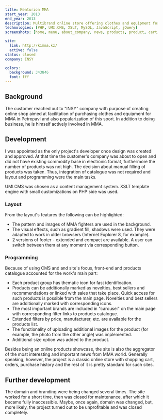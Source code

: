 ```yaml
---
title: Kenturion MMA
start_year: 2013
end_year: 2013
description: Multibrand online store offering clothes and equipment for MMA. Has 2 offices in Petropavl and Astana.
technologies: [PHP, UMI.CMS, XSLT, MySQL, JavaScript, jQuery]
screenshots: [home, menu, about_company, news, products, product, cart, order, contacts]

site: 
  link: http://k1mma.kz/
  active: false
status: closed
company: INSY

colors:
  background: 343846
  font: fff
---
```


## Background

The customer reached out to "INSY" company with purpose of creating online shop aimed at facilitation of purchasing 
clothes and equipment for MMA in Petropavl and also popularization of this sport. In addition to doing business, he is
himself actively involved in MMA.

## Development

I was appointed as the only project's developer once design was created and approved. At that time the customer's 
company was about to open and did not have existing commodity base in electronic format, furthermore the number of 
products was not high. The decision about manual filling of products was taken. Thus, integration of catalogue was not 
required and layout and programming were the main tasks.

UMI.CMS was chosen as a content management system. XSLT template engine with small customizations on PHP side was used.

### Layout

From the layout's features the following can be highlighted:

- The pattern and images of MMA fighters are used in the background.
- The visual effects, such as gradient fill, shadows were used. They were adapted to work in older browsers (Internet
Explorer 8, for example).
- 2 versions of footer - extended and compact are available. A user can switch between them at any moment via 
corresponding button.

### Programming

Because of using CMS and and site's focus, front-end and products catalogue accounted for the work's main part:

- Each product group has thematic icon for fast identification.
- Products can be additionally marked as novelties, best sellers and recommendations or linked with sales that take 
place. Quick access for such products is possible from the main page. Novelties and best sellers are additionally marked
with corresponding icons.
- The most important brands are included in "carousel" on the main page with corresponding filter links to products
catalogue.
- Extended filters by price, manufacturer, etc. are available for the products list.
- The functionality of uploading additional images for the product (for example, the photo from the other angle) was 
implemented.
- Additional size option was added to the product.

Besides being an online products showcase, the site is also the aggregator of the most interesting and important news
from MMA world. Generally speaking, however, the project is a classic online store with shopping cart, orders, purchase
history and the rest of it is pretty standard for such sites.

## Further development

The domain and branding were being changed several times. The site worked for a short time, then was closed for
maintenance, after which it became fully inaccessible. Maybe, once again, domain was changed, but, more likely, the 
project turned out to be unprofitable and was closed completely.
